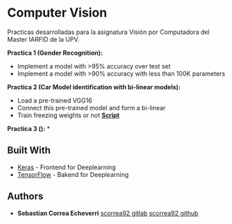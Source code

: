 # Computer Vision

Practicas desarrolladas para la asignatura Visión por Computadora del Master IARFID de la UPV.

**Practica 1 (Gender Recognition):**
* Implement a model with >95% accuracy over test set
* Implement a model with >90% accuracy with less than 100K parameters


**Practica 2 (Car Model identification with bi-linear models):**
* Load a pre-trained VGG16
* Connect this pre-trained model and form a bi-linear
* Train freezing weights or not
**[Script](https://github.com/scorrea92/computer_vision/blob/master/bilinear2.ipynb)**

**Practica 3 ():**
*


## Built With

* [Keras](https://github.com/keras-team/keras) - Frontend for Deeplearning
* [TensorFlow](https://github.com/tensorflow/tensorflow) - Bakend for Deeplearning

## Authors

* **Sebastian Correa Echeverri** [scorrea92 gitlab](https://gitlab.com/scorrea92) [scorrea92 github](https://github.com/scorrea92)

